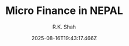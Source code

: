 ---
title: "Micro Finance in NEPAL"
date: "2025-08-16T19:43:17.466Z"
author: "R.K. Shah"
read_year: "NO"
recommendation: '3'
url: /bookshelf/micro-finance-in-nepal
---